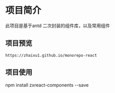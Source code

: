 # 项目简介
此项目是基于antd 二次封装的组件库，以及常用组件

## 项目预览
`https://zhaixu1.github.io/monorepo-react`

## 项目使用
npm install zxreact-components --save